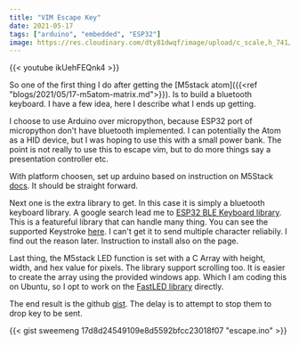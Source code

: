 ```yaml
---
title: "VIM Escape Key"
date: 2021-05-17
tags: ["arduino", "embedded", "ESP32"]
image: https://res.cloudinary.com/dty81dwqf/image/upload/c_scale,h_741/v1621253185/20210312_092241_pncar6.jpg
---
```


{{< youtube ikUehFEQnk4 >}}

So one of the first thing I do after getting the [M5stack atom]({{<ref "blogs/2021/05/17-m5atom-matrix.md">}}). Is to build a bluetooth keyboard. I have a few idea, here I describe what I ends up getting. 

I choose to use Arduino over micropython, because ESP32 port of micropython don't have bluetooth implemented. I can potentially the Atom as a HID device, but I was hoping to use this with a small power bank. The point is not really to use this to escape vim, but to do more things say a presentation controller etc. 

With platform choosen, set up arduino based on instruction on M5Stack [docs](https://docs.m5stack.com/en/arduino/arduino_development). It should be straight forward. 

Next one is the extra library to get. In this case it is simply a bluetooth keyboard library. A google search lead me to [ESP32 BLE Keyboard library](https://github.com/T-vK/ESP32-BLE-Keyboard). This is a featureful library that can handle many thing. You can see the supported Keystroke [here](https://github.com/T-vK/ESP32-BLE-Keyboard/blob/master/BleKeyboard.h). I can't get it to send multiple character reliabily. I find out the reason later. Instruction to install also on the page. 

Last thing, the M5stack LED function is set with a C Array with height, width, and hex value for pixels. The library support scrolling too. It is easier to create the array using the provided windows app. Which I am coding this on Ubuntu, so I opt to work on the [FastLED library](http://fastled.io/) directly. 

The end result is the github [gist](https://gist.github.com/sweemeng/17d8d24549109e8d5592bfcc23018f07#file-escape-ino). The delay is to attempt to stop them to drop key to be sent. 

{{< gist sweemeng 17d8d24549109e8d5592bfcc23018f07 "escape.ino" >}}
